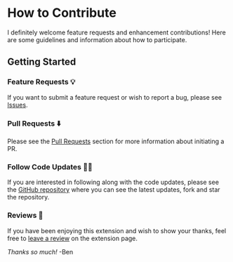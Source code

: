 # How to Contribute

I definitely welcome feature requests and enhancement contributions!
Here are some guidelines and information about how to participate.

## Getting Started

### Feature Requests 💡

If you want to submit a feature request or wish to report a bug, please see 
[Issues](https://github.com/BenRogersWPG/WebSearch/issues).

### Pull Requests ⬇️

Please see the [Pull Requests](https://github.com/BenRogersWPG/WebSearch/pulls) section for more information about initiating a PR.

### Follow Code Updates 👨‍💻

If you are interested in following along with the code updates, please see the [GitHub repository](https://github.com/BenRogersWPG/WebSearch) where you can see the latest updates, fork and star the repository.

### Reviews 🌟

If you have been enjoying this extension and wish to show your thanks, feel free to [leave a review](https://marketplace.visualstudio.com/items?itemName=BenRogersWPG.websearchengine&ssr=false#review-details) on the extension page.

*Thanks so much!*
-Ben